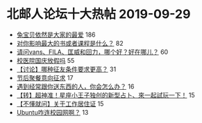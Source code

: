 # 北邮人论坛十大热帖 2019-09-29

- [兔宝贝依然是大家的最爱](https://bbs.byr.cn/article/Talking/6151471) 186
- [对你影响最大的书或者课程是什么？](https://bbs.byr.cn/article/Reading/55313) 82
- [请问vans、FILA、匡威和回力，哪个好？好在哪儿？](https://bbs.byr.cn/article/Clothing/44485) 60
- [校医院国庆放假吗](https://bbs.byr.cn/article/Health/218426) 55
- [【讨论】哪种征友条件要求更高？](https://bbs.byr.cn/article/Friends/1938149) 31
- [节后聚餐意向征求](https://bbs.byr.cn/article/Chongqing/25050) 17
- [遇到经常跟你送东西的人，你会怎么办？](https://bbs.byr.cn/article/Feeling/3123034) 16
- [【转】超神准！星座小王子独创的新型占卜、來一起試玩一下！](https://bbs.byr.cn/article/Constellations/326533) 15
- [【不懂就问】关于工作居住证](https://bbs.byr.cn/article/Job/2050518) 15
- [Ubuntu咋连校园网啊？](https://bbs.byr.cn/article/Linux/158816) 13


